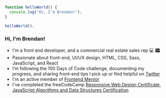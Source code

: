 ```javascript
function helloWorld() {
  console.log("Hi, I'm Brendan!");
}

helloWorld();
```

### Hi, I'm Brendan!

- I'm a front end developer, and a commercial real estate sales rep 💻 🏙
- Passionate about front-end, UI/UX design, HTML, CSS, Sass, JavaScript, and React
- I’m following the 100 Days of Code challenge, documenting my progress, and sharing front-end tips I pick up or find helpful on [Twitter](https://twitter.com/BrendanMadden_)
- I'm an active member of [Frontend Mentor](https://www.frontendmentor.io/profile/brendanmadden)
- I've completed the freeCodeCamp [Responsive Web Design Certificate](https://www.freecodecamp.org/certification/bmadden/responsive-web-design), [JavaScript Algorithms and Data Structures Certification](https://www.freecodecamp.org/certification/bmadden/javascript-algorithms-and-data-structures)
